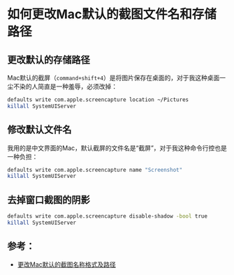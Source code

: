 # 如何更改Mac默认的截图文件名和存储路径
## 更改默认的存储路径

Mac默认的截屏（`command+shift+4`）是将图片保存在桌面的，对于我这种桌面一尘不染的人简直是一种羞辱，必须改掉：

````bash
defaults write com.apple.screencapture location ~/Pictures
killall SystemUIServer
````

## 修改默认文件名

我用的是中文界面的Mac，默认截屏的文件名是“截屏”，对于我这种命令行控也是一种负担：

````bash
defaults write com.apple.screencapture name "Screenshot"
killall SystemUIServer
````

## 去掉窗口截图的阴影

````bash
defaults write com.apple.screencapture disable-shadow -bool true
killall SystemUIServer
````

## 参考：

- [更改Mac默认的截图名称格式及路径](https://blog.csdn.net/caiqiiqi/article/details/83247462)